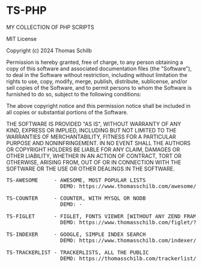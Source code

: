 # TS-PHP
MY COLLECTION OF PHP SCRIPTS

MIT License

Copyright (c) 2024 Thomas Schilb

Permission is hereby granted, free of charge, to any person obtaining a copy
of this software and associated documentation files (the "Software"), to deal
in the Software without restriction, including without limitation the rights
to use, copy, modify, merge, publish, distribute, sublicense, and/or sell
copies of the Software, and to permit persons to whom the Software is
furnished to do so, subject to the following conditions:

The above copyright notice and this permission notice shall be included in all
copies or substantial portions of the Software.

THE SOFTWARE IS PROVIDED "AS IS", WITHOUT WARRANTY OF ANY KIND, EXPRESS OR
IMPLIED, INCLUDING BUT NOT LIMITED TO THE WARRANTIES OF MERCHANTABILITY,
FITNESS FOR A PARTICULAR PURPOSE AND NONINFRINGEMENT. IN NO EVENT SHALL THE
AUTHORS OR COPYRIGHT HOLDERS BE LIABLE FOR ANY CLAIM, DAMAGES OR OTHER
LIABILITY, WHETHER IN AN ACTION OF CONTRACT, TORT OR OTHERWISE, ARISING FROM,
OUT OF OR IN CONNECTION WITH THE SOFTWARE OR THE USE OR OTHER DEALINGS IN THE
SOFTWARE.

<pre>
TS-AWESOME     - AWESOME, MOST POPULAR LISTS
				 DEMO: https://www.thomasschilb.com/awesome/
				 
TS-COUNTER     - COUNTER, WITH MYSQL OR NODB
                 DEMO: -

TS-FIGLET      - FIGLET, FONTS VIEWER [WITHOUT ANY ZEND FRAMEWORK]
                 DEMO: https://www.thomasschilb.com/figlet/?q=Github
				 
TS-INDEXER     - GOOGLE, SIMPLE INDEX SEARCH
				 DEMO: https://www.thomasschilb.com/indexer/
				 
TS-TRACKERLIST - TRACKERLISTS, ALL THE PUBLIC
                 DEMO: https://thomasschilb.com/trackerlist/
</pre>